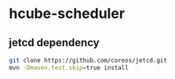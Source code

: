 # hcube-scheduler

## jetcd dependency
```sh
git clone https://github.com/coreos/jetcd.git
mvn -Dmaven.test.skip=true install
```



